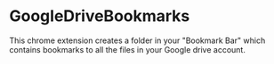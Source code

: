 # GoogleDriveBookmarks
This chrome extension creates a folder in your "Bookmark Bar" which contains bookmarks to all the files in your Google drive account. 
